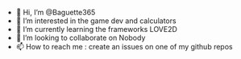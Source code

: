 - 👋 Hi, I’m @Baguette365
- 👀 I’m interested in the game dev and calculators
- 🌱 I’m currently learning the frameworks LOVE2D
- 💞️ I’m looking to collaborate on Nobody
- 📫 How to reach me : create an issues on one of my github repos
